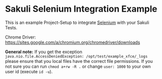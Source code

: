 # Sakuli Selenium Integration Example

This is an example Project-Setup to integrate [Selenium](https://www.selenium.org) with your Sakuli Tests.

Chrome Driver: https://sites.google.com/a/chromium.org/chromedriver/downloads

**General note:** If you get the exception `java.nio.file.AccessDeniedException: /opt/test/example_xfce/_logs` please ensure that you local files have the correct file permissions. If you not sure you can run `chmod a+rw -R .` or change `user: 1000` to your own user id (execute `id -u`).
